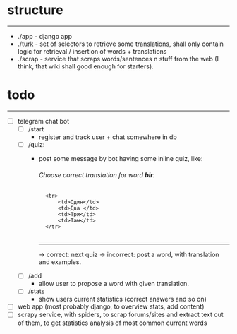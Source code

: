 # structure

---

* ./app - django app
* ./turk - set of selectors to retrieve some translations, shall only contain logic for retrieval / insertion of words + translations
* ./scrap - service that scraps words/sentences n stuff from the web (I think, that wiki shall good enough for starters).

# todo

---

* [ ] telegram chat bot
  * [ ] /start
    * register and track user + chat somewhere in db
  * [ ] /quiz:
    * post some message by bot having some inline quiz, like:

        <div>
            <h6>Choose correct translation for word <b>bir</b>:</h6>

        <table>

            <tr>
                <td>Один</td>
                <td>Два </td>
                <td>Три</td>
                <td>Там</td>
            </tr>
        </table>
        </div>

        ---

        -> correct:
            next quiz
        -> incorrect:
            post a word, with translation and examples.
  * [ ] /add
    * allow user to propose a word with given translation.
  * [ ] /stats
    * show users current statistics (correct answers and so on)

* [ ] web app (most probably django, to overview stats, add content)
* [ ] scrapy service, with spiders, to scrap forums/sites and extract text out of them, to get statistics analysis of most common current words
